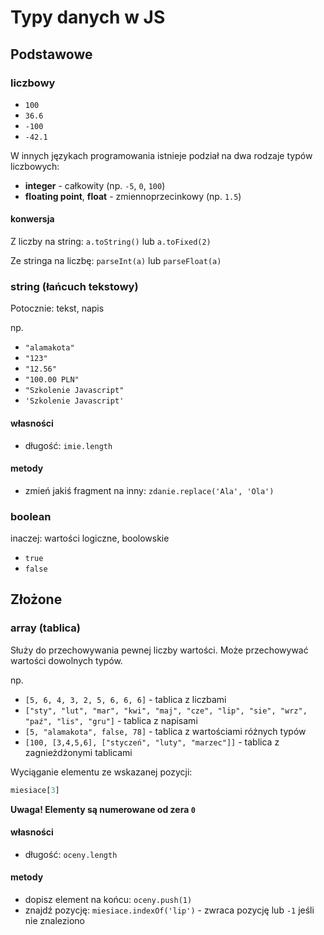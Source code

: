 # Typy danych w JS

## Podstawowe

### liczbowy
* `100`
* `36.6`
* `-100`
* `-42.1`
  
W innych językach programowania istnieje podział na dwa rodzaje typów liczbowych:
- **integer** - całkowity (np. `-5`, `0`, `100`)
- **floating point**, **float** - zmiennoprzecinkowy (np. `1.5`)

#### konwersja
Z liczby na string: `a.toString()` lub `a.toFixed(2)`

Ze stringa na liczbę: `parseInt(a)` lub `parseFloat(a)`

### string (łańcuch tekstowy)
Potocznie: tekst, napis

np.
* `"alamakota"`
* `"123"`
* `"12.56"`
* `"100.00 PLN"`
* `"Szkolenie Javascript"`
* `'Szkolenie Javascript'`

#### własności
- długość: `imie.length`

#### metody
- zmień jakiś fragment na inny: `zdanie.replace('Ala', 'Ola')`


### boolean
inaczej: wartości logiczne, boolowskie

* `true`
* `false`

## Złożone

### array (tablica)

Służy do przechowywania pewnej liczby wartości. Może przechowywać wartości dowolnych typów.

np.
* `[5, 6, 4, 3, 2, 5, 6, 6, 6]`  - tablica z liczbami
* `["sty", "lut", "mar", "kwi", "maj", "cze", "lip", "sie", "wrz", "paź", "lis", "gru"]` - tablica z napisami
* `[5, "alamakota", false, 78]` - tablica z wartościami różnych typów
* `[100, [3,4,5,6], ["styczeń", "luty", "marzec"]]` - tablica z zagnieżdżonymi tablicami

Wyciąganie elementu ze wskazanej pozycji:
```javascript
miesiace[3]
```

**Uwaga! Elementy są numerowane od zera `0`**

#### własności
- długość: `oceny.length`

#### metody
- dopisz element na końcu: `oceny.push(1)`
- znajdź pozycję: `miesiace.indexOf('lip')` - zwraca pozycję lub `-1` jeśli nie znaleziono